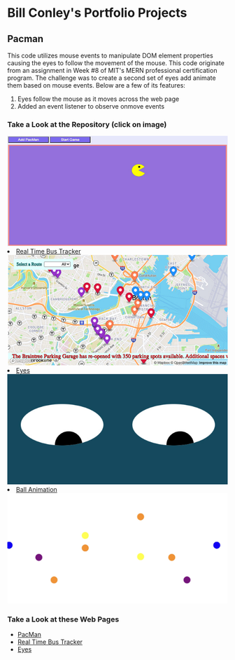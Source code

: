 <h1> Bill Conley's Portfolio Projects</h1>
<h2>Pacman</h2>
<p>This code utilizes mouse events to manipulate DOM element properties causing the eyes to follow the movement of the mouse. This code originate from an assignment in Week #8 of MIT's MERN professional certification program. The challenge was to create a second set of eyes add animate them based on mouse events. Below are a few of its features:</p> 
<ol>
<li>Eyes follow the mouse as it moves across the web page</li>
<li>Added an event listener to observe onmove events</li>
</ol>

<h3>Take a Look at the Repository (click on image)</h3>
<a href="https://github.com/BillConley01/PacMan/#README.md">
    <img src="https://github.com/BillConley01/PacMan/blob/main/pacman.jpg"></a>
 </li>
  <li><a href="https://github.com/BillConley01/Real-Time-Bus-Tracker/#README.md">Real Time Bus Tracker</a></br>
  <img src="https://github.com/BillConley01/Real-Time-Bus-Tracker/blob/main/busroute.jpg">
    </li>
  <li><a href="https://github.com/BillConley01/Eyes">Eyes</a></br>
  <img src="https://github.com/BillConley01/Eyes/blob/main/eyes.jpg">
    </li>
  <li><a href="https://github.com/BillConley01/Ball-Animation-Javascript-ES6/#README.md">Ball Animation</a></br>
    <img src="https://github.com/BillConley01/Ball-Animation-Javascript-ES6/blob/main/randomballs.jpeg" style="max-width: 64%!;">
    </li>
 </ul>
<h3>Take a Look at these Web Pages</h3>
<ul>
  <li><a href="https://BillConley01.github.io/PacMan/#README.md">PacMan</a></li>
  <li><a href="https://BillConley01.github.io/Real-Time-Bus-Tracker/#README.md">Real Time Bus Tracker</a></li>
  <li><a href="https://BillConley01.github.io/Eyes/#README.md">Eyes</a></li>
 </ul>

